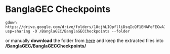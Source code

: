 # BanglaGEC Checkpoints

```
gdown https://drive.google.com/drive/folders/18cjhLIQpflliDsqIcQF1ENAFeFECwA1z?usp=sharing -O /BanglaGEC/BanglaGECCheckpoints --folder
```
<p>
or manually <b>download</b> the folder from <a href="https://drive.google.com/file/d/1FkfjlxXDXmZwS8LGkLnHXpEyst5XFGpi/view?usp=sharing" target="_blank">here</a> and keep the extracted files into <b>/BanglaGEC/BanglaGECCheckpoints/</b>
</p>
